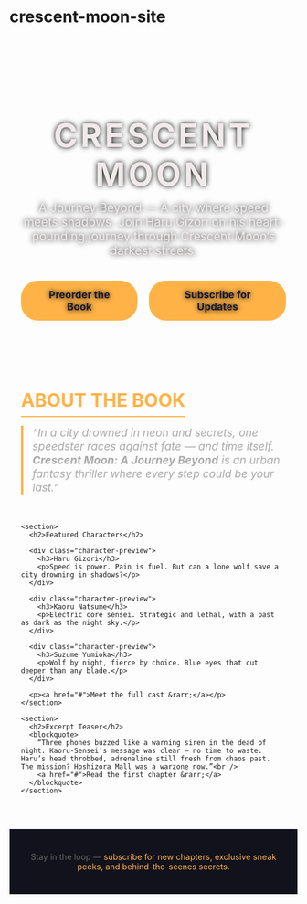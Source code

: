 # crescent-moon-site
<!DOCTYPE html>
<html lang="en">
<head>
  <meta charset="UTF-8" />
  <meta name="viewport" content="width=device-width, initial-scale=1" />
  <title>Crescent Moon: A Journey Beyond</title>
  <meta name="description" content="Join Haru Gizori on a heart-pounding journey through Crescent Moon's darkest streets." />
  <style>
    @import url('https://fonts.googleapis.com/css2?family=Orbitron:wght@700&family=Roboto&display=swap');

    body {
      margin: 0;
      background: #0a0a0f;
      color: #eee;
      font-family: 'Roboto', sans-serif;
      line-height: 1.6;
    }

    header {
      background: linear-gradient(135deg, #0d0d15 0%, #1a1a2e 100%);
      padding: 60px 20px;
      text-align: center;
      background-image: url('https://images.unsplash.com/photo-1506744038136-46273834b3fb?auto=format&fit=crop&w=1920&q=80');
      background-size: cover;
      background-position: center;
      color: #f0eaea;
      text-shadow: 0 0 10px #000;
    }

    header h1 {
      font-family: 'Orbitron', sans-serif;
      font-size: 3.5rem;
      margin-bottom: 0.2em;
      text-transform: uppercase;
      letter-spacing: 0.1em;
    }

    header p {
      font-size: 1.3rem;
      max-width: 600px;
      margin: 0 auto 40px;
    }

    .btn-group {
      display: flex;
      justify-content: center;
      gap: 20px;
    }

    .btn {
      background: #ffb347;
      color: #1a1a2e;
      border: none;
      padding: 14px 30px;
      font-weight: 700;
      font-size: 1.1rem;
      border-radius: 30px;
      cursor: pointer;
      transition: background 0.3s ease;
      text-decoration: none;
      display: inline-block;
    }

    .btn:hover {
      background: #e6973e;
    }

    main {
      max-width: 900px;
      margin: 60px auto;
      padding: 0 20px;
    }

    section {
      margin-bottom: 50px;
    }

    section h2 {
      font-family: 'Orbitron', sans-serif;
      font-size: 2rem;
      margin-bottom: 15px;
      color: #ffb347;
      text-transform: uppercase;
      border-bottom: 2px solid #ffb347;
      padding-bottom: 8px;
      max-width: fit-content;
    }

    .character-preview {
      background: #1a1a2e;
      padding: 20px;
      border-radius: 12px;
      margin-bottom: 20px;
    }

    .character-preview h3 {
      margin-top: 0;
      color: #ffc870;
    }

    .character-preview p {
      font-size: 1rem;
      color: #ccc;
    }

    blockquote {
      font-style: italic;
      font-size: 1.2rem;
      color: #aaa;
      border-left: 4px solid #ffb347;
      padding-left: 16px;
      margin: 0 0 20px 0;
      max-width: 600px;
    }

    footer {
      background: #12121c;
      color: #666;
      text-align: center;
      padding: 40px 20px;
      font-size: 0.9rem;
    }

    footer a {
      color: #ffb347;
      text-decoration: none;
    }

    footer a:hover {
      text-decoration: underline;
    }
  </style>
</head>
<body>
  <header>
    <h1>Crescent Moon</h1>
    <p>A Journey Beyond — A city where speed meets shadows. Join Haru Gizori on his heart-pounding journey through Crescent Moon’s darkest streets.</p>
    <div class="btn-group">
      <a href="#" class="btn">Preorder the Book</a>
      <a href="#" class="btn">Subscribe for Updates</a>
    </div>
  </header>

  <main>
    <section>
      <h2>About the Book</h2>
      <blockquote>
        “In a city drowned in neon and secrets, one speedster races against fate — and time itself. <br />
        <strong>Crescent Moon: A Journey Beyond</strong> is an urban fantasy thriller where every step could be your last.”
      </blockquote>
    </section>

    <section>
      <h2>Featured Characters</h2>

      <div class="character-preview">
        <h3>Haru Gizori</h3>
        <p>Speed is power. Pain is fuel. But can a lone wolf save a city drowning in shadows?</p>
      </div>

      <div class="character-preview">
        <h3>Kaoru Natsume</h3>
        <p>Electric core sensei. Strategic and lethal, with a past as dark as the night sky.</p>
      </div>

      <div class="character-preview">
        <h3>Suzume Yumioka</h3>
        <p>Wolf by night, fierce by choice. Blue eyes that cut deeper than any blade.</p>
      </div>

      <p><a href="#">Meet the full cast &rarr;</a></p>
    </section>

    <section>
      <h2>Excerpt Teaser</h2>
      <blockquote>
        “Three phones buzzed like a warning siren in the dead of night. Kaoru-Sensei’s message was clear — no time to waste. Haru’s head throbbed, adrenaline still fresh from chaos past. The mission? Hoshizora Mall was a warzone now.”<br />
        <a href="#">Read the first chapter &rarr;</a>
      </blockquote>
    </section>
  </main>

  <footer>
    Stay in the loop — <a href="#">subscribe for new chapters, exclusive sneak peeks, and behind-the-scenes secrets.</a>
  </footer>
</body>
</html>
